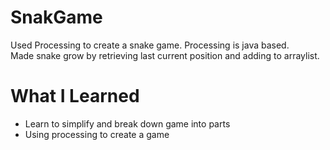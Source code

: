 # SnakGame
Used Processing to create a snake game. Processing is java based.  
Made snake grow by retrieving last current position and adding to arraylist.

# What I Learned

* Learn to simplify and break down game into parts
* Using processing to create a game 
